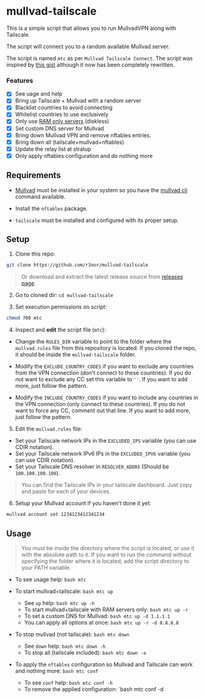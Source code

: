 # mullvad-tailscale

This is a simple script that allows you to run MullvadVPN along with Tailscale. 

The script will connect you to a random available Mullvad server.

The script is named `mtc` as per `Mullvad Tailscale Connect`. The script was inspired by [this gist](https://gist.github.com/1player/e9cadfef833d5eb5a23c30223f560147) although it now has been completely rewritten.

### Features

- [x] See uage and help
- [x] Bring up Tailscale + Mullvad with a random server
- [x] Blacklist countries to avoid connecting
- [x] Whitelist countries to use exclusively 
- [x] Only use [RAM only servers](https://mullvad.net/en/blog/2022/8/1/expanding-diskless-infrastructure-to-more-locations-system-transparency-stboot/) (diskless)
- [x] Set custom DNS server for Mullvad
- [x] Bring down Mullvad VPN and remove nftables entries.
- [x] Bring down all (tailscale+mullvad+nftables)
- [x] Update the relay list at stratup
- [x] Only apply nftables configuration and do nothing more

## Requirements

- [Mullvad](https://mullvad.net/download/) must be installed in your system so you have the [mullvad cli](https://mullvad.net/en/help/how-use-mullvad-cli/) command available.

- Install the `nftables` package.

- `tailscale` must be installed and configured with its proper setup.


## Setup

1. Clone this repo:

```bash
git clone https://github.com/r3nor/mullvad-tailscale
```

> Or download and extract the latest release source from [releases page](https://github.com/r3nor/mullvad-tailscale/releases).

2. Go to cloned dir: `cd mullvad-tailscale`

3. Set execution permissions on script:

```bash
chmod 700 mtc
```

4. Inspect and **edit** the script file (`mtc`):

- Change the `RULES_DIR` variable to point to the folder where the `mullvad.rules` file from this repository is located. If you cloned the repo, it should be inside the `mullvad-tailscale` folder.

- Modify the `EXCLUDE_COUNTRY_CODES` if you want to exclude any countries from the VPN connection (don't connect to these countries). If you do not want to exclude any CC set this variable to `''`. If you want to add more, just follow the pattern.

- Modify the `INCLUDE_COUNTRY_CODES` if you want to include any countries in the VPN connection (only connect to these countries). If you do not want to force any CC, comment out that line. If you want to add more, just follow the pattern.

5. Edit the `mullvad.rules` file:

- Set your Tailscale network IPs in the `EXCLUDED_IPS` variable (you can use CDIR notation). 
- Set your Tailscale network IPv6 IPs in the `EXCLUDED_IPV6` variable (you can use CDIR notation). 
- Set your Tailscale DNS resolver in `RESOLVER_ADDRS` (Should be `100.100.100.100`).

> You can find the Tailscale IPs in your tailscale dashboard. Just copy and paste for each of your devices.

6. Setup your Mullvad account if you haven't done it yet:

```bash
mullvad account set 1234123412341234
```

## Usage

> You must be inside the directory where the script is located, or use it with the absolute path to it. If you want to run the command without specifying the folder where it is located, add the script directory to your PATH variable.

  - To see usage help: `bash mtc`
  
  - To start mullvad+tailscale: `bash mtc up`
    - See `up` help: `bash mtc up -h`
    - To start mullvad+tailscale with RAM servers only: `bash mtc up -r`
    - To set a custom DNS for Mullvad: `bash mtc up -d 1.1.1.1`
    - You can apply all options at once: `bash mtc up -r -d 8.8.8.8`
    
  - To stop mullvad (not tailscale): `bash mtc down`
    - See `down` help: `bash mtc down -h`
    - To stop all (tailscale included): `bash mtc down -a`
    
  - To apply the `nftables` configuration so Mullvad and Tailscale can work and nothing more: `bash mtc conf`
    - To see `conf` help: `bash mtc conf -h`
    - To remove the applied configuration: `bash mtc conf -d

